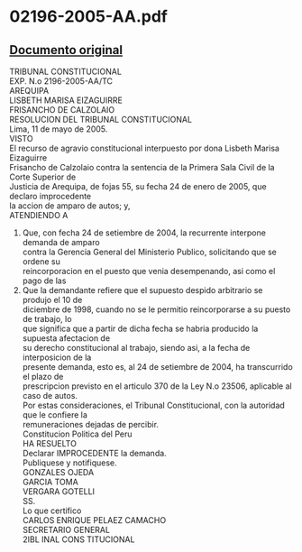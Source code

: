 
02196-2005-AA.pdf
=================
  
[Documento original](https://tc.gob.pe/jurisprudencia/2005/02196-2005-AA.pdf)  
---  
TRIBUNAL CONSTITUCIONAL  
EXP. N.o 2196-2005-AA/TC  
AREQUIPA  
LISBETH MARISA EIZAGUIRRE  
FRISANCHO DE CALZOLAIO  
RESOLUCION DEL TRIBUNAL CONSTITUCIONAL  
Lima, 11 de mayo de 2005.  
VISTO  
El recurso de agravio constitucional interpuesto por dona Lisbeth Marisa Eizaguirre  
Frisancho de Calzolaio contra la sentencia de la Primera Sala Civil de la Corte Superior de  
Justicia de Arequipa, de fojas 55, su fecha 24 de enero de 2005, que declaro improcedente  
la accion de amparo de autos; y,  
ATENDIENDO A  
1. Que, con fecha 24 de setiembre de 2004, la recurrente interpone demanda de amparo  
contra la Gerencia General del Ministerio Publico, solicitando que se ordene su  
reincorporacion en el puesto que venia desempenando, asi como el pago de las  
2. Que la demandante refiere que el supuesto despido arbitrario se produjo el 10 de  
diciembre de 1998, cuando no se le permitio reincorporarse a su puesto de trabajo, lo  
que significa que a partir de dicha fecha se habria producido la supuesta afectacion de  
su derecho constitucional al trabajo, siendo asi, a la fecha de interposicion de la  
presente demanda, esto es, al 24 de setiembre de 2004, ha transcurrido el plazo de  
prescripcion previsto en el articulo 370 de la Ley N.o 23506, aplicable al caso de autos.  
Por estas consideraciones, el Tribunal Constitucional, con la autoridad que le confiere la  
remuneraciones dejadas de percibir.  
Constitucion Politica del Peru  
HA RESUELTO  
Declarar IMPROCEDENTE la demanda.  
Publiquese y notifiquese.  
GONZALES OJEDA  
GARCIA TOMA  
VERGARA GOTELLI  
SS.  
Lo que certifico  
CARLOS ENRIQUE PELAEZ CAMACHO  
SECRETARIO GENERAL  
2IBL INAL CONS TITUCIONAL